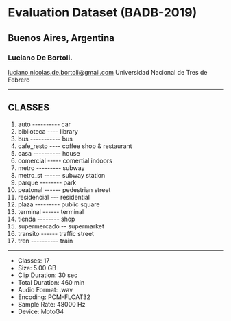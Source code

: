 # Evaluation Dataset (BADB-2019)
## Buenos Aires, Argentina 
### Luciano De Bortoli.
luciano.nicolas.de.bortoli@gmail.com
Universidad Nacional de Tres de Febrero

* * *

## CLASSES
1. auto ---------- car
2. biblioteca ---- library
3. bus ----------- bus
4. cafe_resto ---- coffee shop & restaurant
5. casa ---------- house
6. comercial ----- comertial indoors
7. metro --------- subway
8. metro_st ------ subway station
9. parque -------- park
10. peatonal ------ pedestrian street
11. residencial --- residential
12. plaza --------- public square
13. terminal ------ terminal
14. tienda -------- shop
15. supermercado -- supermarket
16. transito ------ traffic street
17. tren ---------- train

* * *

* Classes:          17
* Size:             5.00 GB
* Clip Duration:    30 sec
* Total Duration:   460 min
* Audio Format:     .wav
* Encoding:         PCM-FLOAT32
* Sample Rate:      48000 Hz
* Device:           MotoG4
